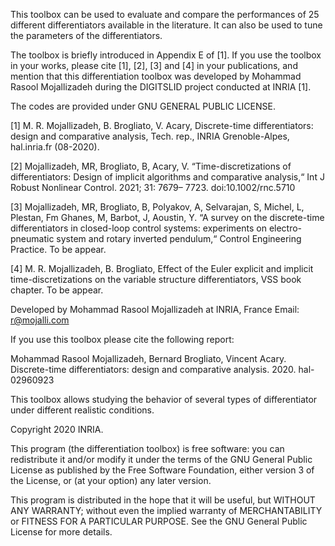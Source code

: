 This toolbox can be used to evaluate and compare the performances of 25 different differentiators available in the literature. It can also be used to tune the parameters of the differentiators.

The toolbox is briefly introduced in Appendix E of [1]. If you use the toolbox in your works, please cite [1], [2], [3] and [4] in your publications, and mention that this differentiation toolbox was developed by Mohammad Rasool Mojallizadeh during the DIGITSLID project conducted at INRIA [1].

The codes are provided under GNU GENERAL PUBLIC LICENSE.

[1] M. R. Mojallizadeh, B. Brogliato, V. Acary, Discrete-time differentiators: design and comparative analysis, Tech. rep., INRIA Grenoble-Alpes, hal.inria.fr (08-2020).

[2] Mojallizadeh, MR, Brogliato, B, Acary, V. “Time-discretizations of differentiators: Design of implicit algorithms and comparative analysis,“ Int J Robust Nonlinear Control. 2021; 31: 7679– 7723. doi:10.1002/rnc.5710

[3] Mojallizadeh, MR, Brogliato, B, Polyakov, A, Selvarajan, S, Michel, L, Plestan, Fm Ghanes, M, Barbot, J, Aoustin, Y. “A survey on the discrete-time differentiators in closed-loop control systems: experiments on electro-pneumatic system and rotary inverted pendulum,“ Control Engineering Practice. To be appear.

[4] M. R. Mojallizadeh, B. Brogliato, Effect of the Euler explicit and implicit time-discretizations on the variable structure differentiators, VSS book chapter. To be appear.


Developed by Mohammad Rasool Mojallizadeh at INRIA, France
Email: r@mojalli.com

If you use this toolbox please cite the following report:

Mohammad Rasool Mojallizadeh, Bernard Brogliato, Vincent Acary. Discrete-time differentiators:
design and comparative analysis. 2020. hal-02960923

This toolbox allows studying the behavior of several types of differentiator
under different realistic conditions.

Copyright 2020 INRIA.

This program (the differentiation toolbox) is free software:
you can redistribute it and/or modify
it under the terms of the GNU General Public License as published by
the Free Software Foundation, either version 3 of the License, or
(at your option) any later version.

This program is distributed in the hope that it will be useful,
but WITHOUT ANY WARRANTY; without even the implied warranty of
MERCHANTABILITY or FITNESS FOR A PARTICULAR PURPOSE.  See the
GNU General Public License for more details.
